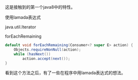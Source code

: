 这是接触到的第一个java8中的特性。

使用lamada表达式



java.util.Iterator

forEachRemaining



```java
default void forEachRemaining(Consumer<? super E> action) {
    Objects.requireNonNull(action);
    while (hasNext())
        action.accept(next());
}
```


看到这个方法之后，有了一些在程序中用lamada表达式的想法。